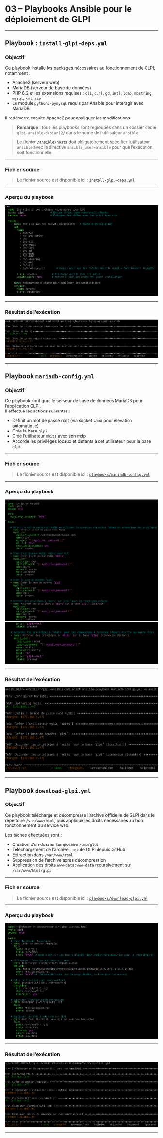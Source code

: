 # 03 – Playbooks Ansible pour le déploiement de GLPI

---

## Playbook : `install-glpi-deps.yml`

### Objectif

Ce playbook installe les packages nécessaires au fonctionnement de GLPI, notamment :
- Apache2 (serveur web)
- MariaDB (serveur de base de données)
- PHP 8.2 et les extensions requises : `cli`, `curl`, `gd`, `intl`, `ldap`, `mbstring`, `mysql`, `xml`, `zip`
- Le module `python3-pymysql` requis par Ansible pour interagir avec MariaDB

Il redémarre ensuite Apache2 pour appliquer les modifications.

> **Remarque** : tous les playbooks sont regroupés dans un dossier dédié `glpi-ansible-debian12/` dans le home de l’utilisateur `ansible`.

> Le fichier [`/ansible/hosts`](../inventory/hosts) doit obligatoirement spécifier l’utilisateur `ansible` avec la directive `ansible_user=ansible` pour que l’exécution soit fonctionnelle.

---

### Fichier source

> Le fichier source est disponible ici : [`install-glpi-deps.yml`](../playbooks/install-glpi-deps.yml)

---

### Aperçu du playbook

![Playbook install-glpi-deps.yml](/captures/playbook_install_glpi.png)

---

### Résultat de l’exécution

![Résultat d’exécution](/captures/playbook_install_glpi_ok.png)

---

##  Playbook `mariadb-config.yml`  

### Objectif

Ce playbook configure le serveur de base de données MariaDB pour l’application GLPI.  
Il effectue les actions suivantes :

- Définit un mot de passe root (via socket Unix pour élévation automatique)
- Crée la base `glpi`
- Crée l’utilisateur `mbits` avec son mdp
- Accorde les privilèges locaux et distants à cet utilisateur pour la base `glpi`

---

### Fichier source

> Le fichier source est disponible ici : [`playbooks/mariadb-config.yml`](../playbooks/mariadb-config.yml)

---

### Aperçu du playbook

![playbook_install_mariadb_1](/captures/playbook_install_mariadb_1.png)  
![playbook_install_mariadb_2](/captures/playbook_install_mariadb_2.png)

---

### Résultat de l’exécution

![playbook_install_mariadb_okpng](/captures/playbook_install_mariadb_okpng.png)

---

## Playbook `download-glpi.yml`

### Objectif

Ce playbook télécharge et décompresse l’archive officielle de GLPI dans le répertoire `/var/www/html`, puis applique les droits nécessaires au bon fonctionnement du service web.

Les tâches effectuées sont :

- Création d’un dossier temporaire `/tmp/glpi`
- Téléchargement de l’archive `.tgz` de GLPI depuis GitHub
- Extraction dans `/var/www/html`
- Suppression de l’archive après décompression
- Application des droits `www-data:www-data` récursivement sur `/var/www/html/glpi`

---

### Fichier source

> Le fichier source est disponible ici : [`playbooks/download-glpi.yml`](../playbooks/download-glpi.yml)

---

### Aperçu du playbook

![playbook_download_glpi](/captures/playbook_download_glpi.png)

---

### Résultat de l’exécution

![playbook_download_glpi_ok](/captures/playbook_download_glpi_ok.png)

---

